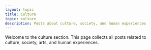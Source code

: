 ```yaml
---
layout: topic
title: Culture
topic: culture
description: Posts about culture, society, and human experiences
---
```


Welcome to the culture section. This page collects all posts related to culture, society, arts, and human experiences.